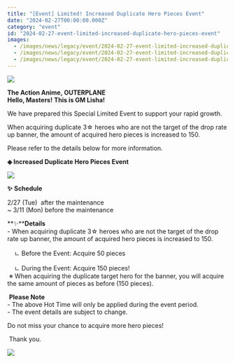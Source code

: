 ```yaml
---
title: "[Event] Limited! Increased Duplicate Hero Pieces Event"
date: "2024-02-27T00:00:00.000Z"
category: "event"
id: "2024-02-27-event-limited-increased-duplicate-hero-pieces-event"
images:
  - /images/news/legacy/event/2024-02-27-event-limited-increased-duplicate-hero-pieces-event/354c30fec65f43ff95e266b2f1cd0a0a.webp
  - /images/news/legacy/event/2024-02-27-event-limited-increased-duplicate-hero-pieces-event/b44d5ab28b2441a6b5484bea315f23da.webp
  - /images/news/legacy/event/2024-02-27-event-limited-increased-duplicate-hero-pieces-event/6c5009a7307545288aaf5d9531798e0d.webp
---
```


![](/images/news/legacy/event/2024-02-27-event-limited-increased-duplicate-hero-pieces-event/354c30fec65f43ff95e266b2f1cd0a0a.webp)  

**The Action Anime, OUTERPLANE**  
**Hello, Masters!** **This is GM Lisha!**

We have prepared this Special Limited Event to support your rapid growth.

When acquiring duplicate 3☆ heroes who are not the target of the drop rate up banner, the amount of acquired hero pieces is increased to 150.

Please refer to the details below for more information. 

**◈ Increased Duplicate Hero Pieces Event**

![](/images/news/legacy/event/2024-02-27-event-limited-increased-duplicate-hero-pieces-event/b44d5ab28b2441a6b5484bea315f23da.webp)  
  

**✨** **Schedule**

2/27 (Tue)  after the maintenance  
~ 3/11 (Mon) before the maintenance

**✨****Details**  
\- When acquiring duplicate 3☆ heroes who are not the target of the drop rate up banner, the amount of acquired hero pieces is increased to 150.

    ㄴ Before the Event: Acquire 50 pieces

    ㄴ During the Event: Acquire 150 pieces!  
 ※ When acquiring the duplicate target hero for the banner, you will acquire the same amount of pieces as before (150 pieces).

  
 **Please Note**  
\- The above Hot Time will only be applied during the event period.  
\- The event details are subject to change. 

Do not miss your chance to acquire more hero pieces!

  
 Thank you.

![](/images/news/legacy/event/2024-02-27-event-limited-increased-duplicate-hero-pieces-event/6c5009a7307545288aaf5d9531798e0d.webp)
